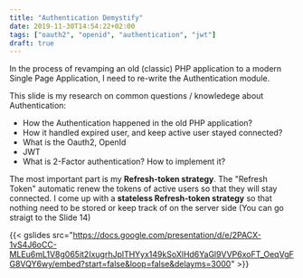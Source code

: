 ```yaml
---
title: "Authentication Demystify"
date: 2019-11-30T14:54:22+02:00
tags: ["oauth2", "openid", "authentication", "jwt"]
draft: true
---
```


In the process of revamping an old (classic) PHP application to a modern Single Page Application, I need to re-write the Authentication module.

This slide is my research on common questions / knowledege about Authentication:

* How the Authentication happened in the old PHP application?
* How it handled expired user, and keep active user stayed connected?
* What is the Oauth2, OpenId
* JWT
* What is 2-Factor authentication? How to implement it?

The most important part is my **Refresh-token strategy**. The "Refresh Token" automatic renew the tokens of active users so that they will stay connected.
I come up with a **stateless Refresh-token strategy** so that nothing need to be stored or keep track of on the server side (You can go straigt to the Slide 14)

{{< gslides src="https://docs.google.com/presentation/d/e/2PACX-1vS4J6oCC-MLEu6mL1V8g065it2IxugrhJplTHYyx149kSoXlHd6YaGl9VVP6xoFT_OeqVgFG8VQY6wy/embed?start=false&loop=false&delayms=3000" >}}

<!--
<iframe src="https://docs.google.com/presentation/d/e/2PACX-1vS4J6oCC-MLEu6mL1V8g065it2IxugrhJplTHYyx149kSoXlHd6YaGl9VVP6xoFT_OeqVgFG8VQY6wy/embed?start=false&loop=false&delayms=3000" frameborder="0" width="960" height="569" allowfullscreen="true" mozallowfullscreen="true" webkitallowfullscreen="true"></iframe>
-->
